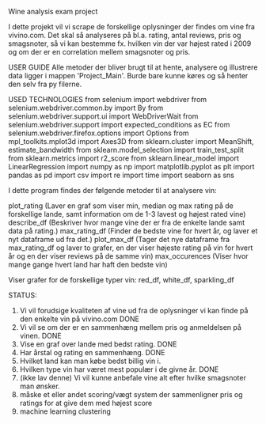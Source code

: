 Wine analysis exam project

I dette projekt vil vi scrape de forskellige oplysninger der findes om vine fra vivino.com.
Det skal så analyseres på bl.a. rating, antal reviews, pris og smagsnoter, så vi kan bestemme fx. hvilken vin der var højest rated i 2009 og om der er en correlation mellem smagsnoter og pris.

USER GUIDE
Alle metoder der bliver brugt til at hente, analysere og illustrere data ligger i mappen 'Project_Main'. Burde bare kunne køres og så henter den selv fra py filerne.

USED TECHNOLOGIES
from selenium import webdriver
from selenium.webdriver.common.by import By
from selenium.webdriver.support.ui import WebDriverWait
from selenium.webdriver.support import expected_conditions as EC
from selenium.webdriver.firefox.options import Options
from mpl_toolkits.mplot3d import Axes3D
from sklearn.cluster import MeanShift, estimate_bandwidth
from sklearn.model_selection import train_test_split
from sklearn.metrics import r2_score
from sklearn.linear_model import LinearRegression
import numpy as np
import matplotlib.pyplot as plt
import pandas as pd
import csv
import re
import time
import seaborn as sns

I dette program findes der følgende metoder til at analysere vin:

plot_rating (Laver en graf som viser min, median og max rating på de forskellige lande, samt information om de 1-3 lavest og højest rated vine)
describe_df (Beskriver hvor mange vine der er fra de enkelte lande samt data på rating.)
max_rating_df (Finder de bedste vine for hvert år, og laver et nyt dataframe ud fra det.)
plot_max_df (Tager det nye dataframe fra max_rating_df og laver to grafer, en der viser højeste rating på vin for hvert år og en der viser reviews på de samme vin)
max_occurences (Viser hvor mange gange hvert land har haft den bedste vin)




Viser grafer for de forskellige typer vin:
red_df,
white_df, 
sparkling_df


STATUS:
1. Vi vil forudsige kvaliteten af vine ud fra de oplysninger vi kan finde på den enkelte vin
på vivino.com DONE
2. Vi vil se om der er en sammenhæng mellem pris og anmeldelsen på vinen. DONE
3. Vise en graf over lande med bedst rating. DONE
4. Har årstal og rating en sammenhæng. DONE
5. Hvilket land kan man købe bedst billig vin i.
6. Hvilken type vin har været mest populær i de givne år. DONE
7. (ikke lav denne) Vi vil kunne anbefale vine alt efter hvilke smagsnoter man ønsker.
8. måske et eller andet scoring/vægt system der sammenligner pris og ratings for at give dem med højest score
9. machine learning clustering
